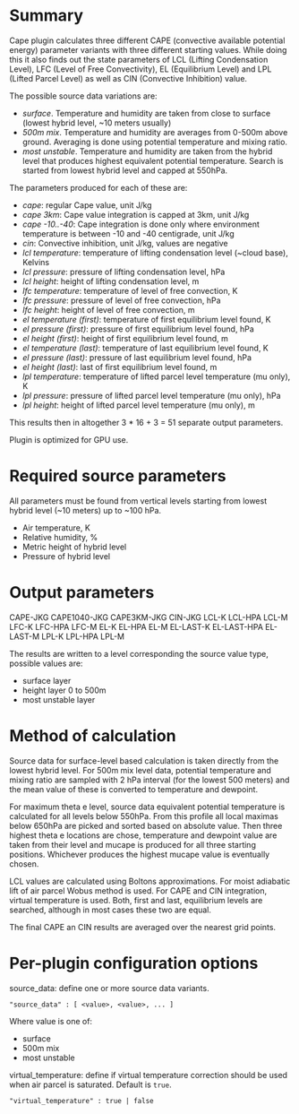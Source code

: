 # Summary

Cape plugin calculates three different CAPE (convective available potential energy) parameter variants with three different starting values. While doing this it also finds out the state parameters of LCL (Lifting Condensation Level), LFC (Level of Free Convectivity), EL (Equilibrium Level) and LPL (Lifted Parcel Level) as well as CIN (Convective Inhibition) value.

The possible source data variations are:

* _surface_. Temperature and humidity are taken from close to surface (lowest hybrid level, ~10 meters usually)
* _500m mix_. Temperature and humidity are averages from 0-500m above ground. Averaging is done using potential temperature and mixing ratio.
* _most unstable_. Temperature and humidity are taken from the hybrid level that produces highest equivalent potential temperature. Search is started from lowest hybrid level and capped at 550hPa.

The parameters produced for each of these are:

* _cape_: regular Cape value, unit J/kg
* _cape 3km_: Cape value integration is capped at 3km, unit J/kg
* _cape -10..-40_: Cape integration is done only where environment temperature is between -10 and -40 centigrade, unit J/kg
* _cin_: Convective inhibition, unit J/kg, values are negative
* _lcl temperature_: temperature of lifting condensation level (~cloud base), Kelvins
* _lcl pressure_: pressure of lifting condensation level, hPa
* _lcl height_: height of lifting condensation level, m
* _lfc temperature_: temperature of level of free convection, K
* _lfc pressure_: pressure of level of free convection, hPa
* _lfc height_: height of level of free convection, m
* _el temperature (first)_: temperature of first equilibrium level found, K
* _el pressure (first)_: pressure of first equilibrium level found, hPa
* _el height (first)_: height of first equilibrium level found, m
* _el temperature (last)_: temperature of last equilibrium level found, K
* _el pressure (last)_: pressure of last equilibrium level found, hPa
* _el height (last)_: last of first equilibrium level found, m
* _lpl temperature_: temperature of lifted parcel level temperature (mu only), K
* _lpl pressure_: pressure of lifted parcel level temperature (mu only), hPa
* _lpl height_: height of lifted parcel level temperature (mu only), m

This results then in altogether 3 * 16 + 3 = 51 separate output parameters.

Plugin is optimized for GPU use.

# Required source parameters

All parameters must be found from vertical levels starting from lowest hybrid level (~10 meters) up to ~100 hPa.

* Air temperature, K
* Relative humidity, %
* Metric height of hybrid level
* Pressure of hybrid level

# Output parameters

CAPE-JKG
CAPE1040-JKG
CAPE3KM-JKG
CIN-JKG
LCL-K
LCL-HPA
LCL-M
LFC-K
LFC-HPA
LFC-M
EL-K
EL-HPA
EL-M
EL-LAST-K
EL-LAST-HPA
EL-LAST-M
LPL-K
LPL-HPA
LPL-M

The results are written to a level corresponding the source value type, possible values are:

* surface layer
* height layer 0 to 500m
* most unstable layer

# Method of calculation

Source data for surface-level based calculation is taken directly from the lowest hybrid level. For 500m mix level data, potential temperature and mixing ratio are sampled with 2 hPa interval (for the lowest 500 meters) and the mean value of these is converted to temperature and dewpoint.

For maximum theta e level, source data equivalent potential temperature is calculated for all levels below 550hPa. From this profile all local maximas below 650hPa are picked and sorted based on absolute value. Then three highest theta e locations are chose, temperature and dewpoint value are taken from their level and mucape is produced for all three starting positions. Whichever produces the highest mucape value is eventually chosen.

LCL values are calculated using Boltons approximations. For moist adiabatic lift of air parcel Wobus method is used. For CAPE and CIN integration, virtual temperature is used. Both, first and last, equilibrium levels are searched, although in most cases these two are equal.

The final CAPE an CIN results are averaged over the nearest grid points.

# Per-plugin configuration options

source_data: define one or more source data variants.

    "source_data" : [ <value>, <value>, ... ]

Where value is one of:

* surface
* 500m mix
* most unstable

virtual_temperature: define if virtual temperature correction should be used when air parcel is saturated. Default is `true`.

    "virtual_temperature" : true | false

